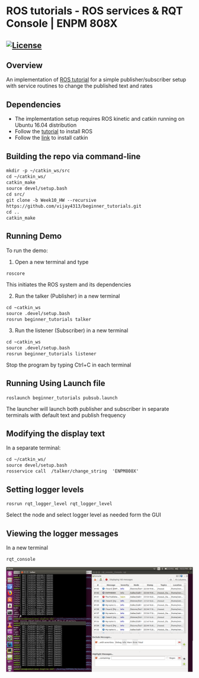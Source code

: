 # ROS tutorials - ROS services & RQT Console | ENPM 808X
[![License](https://img.shields.io/badge/License-BSD%203--Clause-blue.svg)](https://opensource.org/licenses/BSD-3-Clause)
---

## Overview

An implementation of [ROS tutorial](http://wiki.ros.org/ROS/Tutorials/) for a simple publisher/subscriber setup with service routines to change the published text and rates

## Dependencies

* The implementation setup requires ROS kinetic and catkin running on Ubuntu 16.04 distribution
* Follow the [tutorial](http://wiki.ros.org/kinetic/Installation/Ubuntu) to install ROS
* Follow the [link](https://catkin-tools.readthedocs.io/en/latest/installing.html) to install catkin

## Building the repo via command-line
```
mkdir -p ~/catkin_ws/src
cd ~/catkin_ws/
catkin_make
source devel/setup.bash
cd src/
git clone -b Week10_HW --recursive https://github.com/vijay4313/beginner_tutorials.git
cd ..
catkin_make
```

## Running Demo
To run the demo:
1. Open a new terminal and type 
```
roscore
```
This initiates the ROS system and its dependencies

2. Run the talker (Publisher) in a new terminal
```
cd ~catkin_ws
source .devel/setup.bash
rosrun beginner_tutorials talker
```
3. Run the listener (Subscriber) in a new terminal
```
cd ~catkin_ws
source .devel/setup.bash
rosrun beginner_tutorials listener
```
Stop the program by typing Ctrl+C in each terminal

## Running Using Launch file
```
roslaunch beginner_tutorials pubsub.launch
```

The launcher will launch both publisher and subscriber in separate terminals with default text and publish frequency

## Modifying the display text
In a separate terminal:
```
cd ~/catkin_ws/
source devel/setup.bash
rosservice call  /talker/change_string  'ENPM808X'
```

## Setting logger levels
```
rosrun rqt_logger_level rqt_logger_level
```
Select the node and select logger level as needed form the GUI

## Viewing the logger messages
In a new terminal
```
rqt_console
```
![RQT_CONSOLE_OUTPUT](https://github.com/vijay4313/ROS_beginner_tutorials/blob/Week10_HW/images/beginner_tutorials_rqt_console.png)

